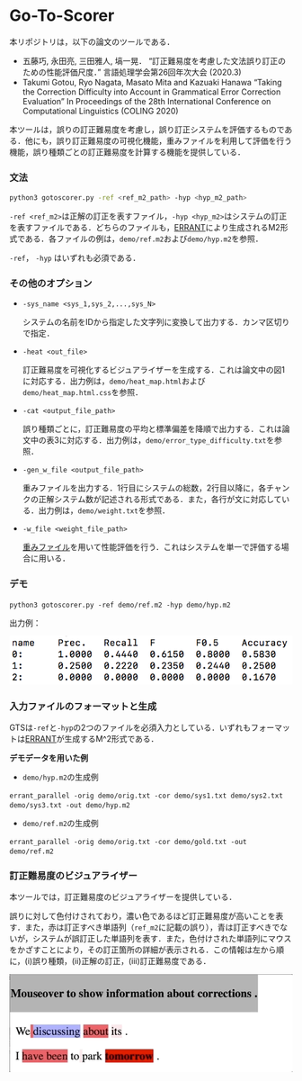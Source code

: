 # Go-To-Scorer

本リポジトリは，以下の論文のツールである．

* 五藤巧, 永田亮, 三田雅人, 塙一晃．
  “訂正難易度を考慮した文法誤り訂正のための性能評価尺度．”
  言語処理学会第26回年次大会 (2020.3)
* Takumi Gotou, Ryo Nagata, Masato Mita and Kazuaki Hanawa
  “Taking the Correction Difficulty into Account in Grammatical Error Correction Evaluation”
  In Proceedings of the 28th International Conference on Computational Linguistics (COLING 2020) 

本ツールは，誤りの訂正難易度を考慮し，誤り訂正システムを評価するものである．他にも，誤り訂正難易度の可視化機能，重みファイルを利用して評価を行う機能，誤り種類ごとの訂正難易度を計算する機能を提供している．

### 文法

```bash
python3 gotoscorer.py -ref <ref_m2_path> -hyp <hyp_m2_path>
```

`-ref <ref_m2>`は正解の訂正を表すファイル，`-hyp <hyp_m2>`はシステムの訂正を表すファイルである．どちらのファイルも，[ERRANT](https://github.com/chrisjbryant/errant)により生成されるM2形式である．各ファイルの例は，`demo/ref.m2`および`demo/hyp.m2`を参照．

`-ref`， `-hyp` はいずれも必須である．

### その他のオプション

* `-sys_name <sys_1,sys_2,...,sys_N>`

  システムの名前をIDから指定した文字列に変換して出力する．カンマ区切りで指定．

* `-heat <out_file>`

  訂正難易度を可視化するビジュアライザーを生成する．これは論文中の図1に対応する．出力例は，`demo/heat_map.html`および`demo/heat_map.html.css`を参照．

* `-cat <output_file_path>`

  誤り種類ごとに，訂正難易度の平均と標準偏差を降順で出力する．これは論文中の表3に対応する．出力例は，`demo/error_type_difficulty.txt`を参照．

* `-gen_w_file <output_file_path>`

  重みファイルを出力する．1行目にシステムの総数，2行目以降に，各チャンクの正解システム数が記述される形式である．また，各行が文に対応している．出力例は，`demo/weight.txt`を参照．

* `-w_file <weight_file_path>`

  [重みファイル](https://github.com/gotutiyan/GTS/tree/master/weight_files)を用いて性能評価を行う．これはシステムを単一で評価する場合に用いる．

### デモ

`python3 gotoscorer.py -ref demo/ref.m2 -hyp demo/hyp.m2` 

出力例：

![output_format](./image/output_default.png)

### 入力ファイルのフォーマットと生成

GTSは`-ref`と`-hyp`の2つのファイルを必須入力としている．いずれもフォーマットは[ERRANT](https://github.com/chrisjbryant/errant)が生成するM^2形式である．

**デモデータを用いた例**

* `demo/hyp.m2`の生成例

 `errant_parallel -orig demo/orig.txt -cor demo/sys1.txt demo/sys2.txt demo/sys3.txt -out demo/hyp.m2`

* `demo/ref.m2`の生成例

`errant_parallel -orig demo/orig.txt -cor demo/gold.txt -out demo/ref.m2`

### 訂正難易度のビジュアライザー

本ツールでは，訂正難易度のビジュアライザーを提供している．

誤りに対して色付けされており，濃い色であるほど訂正難易度が高いことを表す．また，赤は訂正すべき単語列（`ref_m2`に記載の誤り），青は訂正すべきでないが，システムが誤訂正した単語列を表す．また，色付けされた単語列にマウスをかざすことにより，その訂正箇所の詳細が表示される．この情報は左から順に，(i)誤り種類，(ii)正解の訂正，(iii)訂正難易度である．

![heat_map](./image/heat_map.gif)
